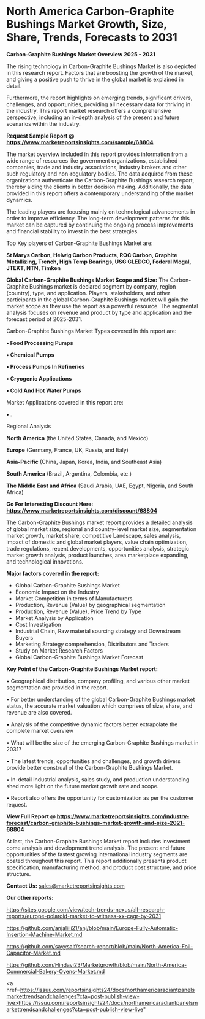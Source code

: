 # North America Carbon-Graphite Bushings Market Growth, Size, Share, Trends, Forecasts to 2031

<Strong> Carbon-Graphite Bushings Market Overview 2025 - 2031</strong>

The rising technology in Carbon-Graphite Bushings Market is also depicted in this research report. Factors that are boosting the growth of the market, and giving a positive push to thrive in the global market is explained in detail.

Furthermore, the report highlights on emerging trends, significant drivers, challenges, and opportunities, providing all necessary data for thriving in the industry. This report market research offers a comprehensive perspective, including an in-depth analysis of the present and future scenarios within the industry.

<strong>Request Sample Report @ <a href=https://www.marketreportsinsights.com/sample/68804>https://www.marketreportsinsights.com/sample/68804</a></strong>

The market overview included in this report provides information from a wide range of resources like government organizations, established companies, trade and industry associations, industry brokers and other such regulatory and non-regulatory bodies. The data acquired from these organizations authenticate the Carbon-Graphite Bushings research report, thereby aiding the clients in better decision making. Additionally, the data provided in this report offers a contemporary understanding of the market dynamics.

The leading players are focusing mainly on technological advancements in order to improve efficiency. The long-term development patterns for this market can be captured by continuing the ongoing process improvements and financial stability to invest in the best strategies.

Top Key players of Carbon-Graphite Bushings Market are:

<strong>St Marys Carbon, Helwig Carbon Products, ROC Carbon, Graphite Metallizing, Trench, High Temp Bearings, USG GLEDCO, Federal Mogal, JTEKT, NTN, Timken</strong>

<strong><b>Global Carbon-Graphite Bushings Market Scope and Size:</b></strong>
The Carbon-Graphite Bushings market is declared segment by company, region (country), type, and application. Players, stakeholders, and other participants in the global Carbon-Graphite Bushings market will gain the market scope as they use the report as a powerful resource. The segmental analysis focuses on revenue and product by type and application and the forecast period of 2025-2031.

Carbon-Graphite Bushings Market Types covered in this report are:

<strong>• Food Processing Pumps

• Chemical Pumps

• Process Pumps In Refineries

• Cryogenic Applications

• Cold And Hot Water Pumps</strong>

Market Applications covered in this report are:

<strong>• .</strong> 

Regional Analysis

<strong>North America</strong> (the United States, Canada, and Mexico)

<strong>Europe</strong> (Germany, France, UK, Russia, and Italy)

<strong>Asia-Pacific</strong> (China, Japan, Korea, India, and Southeast Asia)

<strong>South America</strong> (Brazil, Argentina, Colombia, etc.)

<strong>The Middle East and Africa</strong> (Saudi Arabia, UAE, Egypt, Nigeria, and South Africa)

<strong>Go For Interesting Discount Here: <a href=https://www.marketreportsinsights.com/discount/68804>https://www.marketreportsinsights.com/discount/68804</a></strong>

The Carbon-Graphite Bushings market report provides a detailed analysis of global market size, regional and country-level market size, segmentation market growth, market share, competitive Landscape, sales analysis, impact of domestic and global market players, value chain optimization, trade regulations, recent developments, opportunities analysis, strategic market growth analysis, product launches, area marketplace expanding, and technological innovations.

<strong><b>Major factors covered in the report:</b></strong>
<ul>
  <li>Global Carbon-Graphite Bushings Market </li>
  <li>Economic Impact on the Industry</li>
  <li>Market Competition in terms of Manufacturers</li>
  <li>Production, Revenue (Value) by geographical segmentation</li>
  <li>Production, Revenue (Value), Price Trend by Type</li>
  <li>Market Analysis by Application</li>
  <li>Cost Investigation</li>
  <li>Industrial Chain, Raw material sourcing strategy and Downstream Buyers</li>
  <li>Marketing Strategy comprehension, Distributors and Traders</li>
  <li>Study on Market Research Factors</li>
  <li>Global Carbon-Graphite Bushings Market Forecast</li>
</ul>

<strong><b>Key Point of the Carbon-Graphite Bushings Market report:</b></strong>

• Geographical distribution, company profiling, and various other market segmentation are provided in the report.

• For better understanding of the global Carbon-Graphite Bushings market status, the accurate market valuation which comprises of size, share, and revenue are also covered.

• Analysis of the competitive dynamic factors better extrapolate the complete market overview

• What will be the size of the emerging Carbon-Graphite Bushings market in 2031?

• The latest trends, opportunities and challenges, and growth drivers provide better construal of the Carbon-Graphite Bushings Market.

• In-detail industrial analysis, sales study, and production understanding shed more light on the future market growth rate and scope.

• Report also offers the opportunity for customization as per the customer request.

<strong><b>View Full Report @ <a href=https://www.marketreportsinsights.com/industry-forecast/carbon-graphite-bushings-market-growth-and-size-2021-68804>https://www.marketreportsinsights.com/industry-forecast/carbon-graphite-bushings-market-growth-and-size-2021-68804</a></b></strong>


At last, the Carbon-Graphite Bushings Market report includes investment come analysis and development trend analysis. The present and future opportunities of the fastest growing international industry segments are coated throughout this report. This report additionally presents product specification, manufacturing method, and product cost structure, and price structure.

<strong>Contact Us:</strong>
sales@marketreportsinsights.com

<strong>Our other reports:</strong>

<a href=https://sites.google.com/view/tech-trends-nexus/all-research-reports/europe-polaroid-market-to-witness-xx-cagr-by-2031>https://sites.google.com/view/tech-trends-nexus/all-research-reports/europe-polaroid-market-to-witness-xx-cagr-by-2031</a>

<a href=https://github.com/anjaliiii21/anj/blob/main/Europe-Fully-Automatic-Insertion-Machine-Market.md>https://github.com/anjaliiii21/anj/blob/main/Europe-Fully-Automatic-Insertion-Machine-Market.md</a>

<a href=https://github.com/sayysaif/search-report/blob/main/North-America-Foil-Capacitor-Market.md>https://github.com/sayysaif/search-report/blob/main/North-America-Foil-Capacitor-Market.md</a>

<a href=https://github.com/Hindavi23/Marketgrowth/blob/main/North-America-Commercial-Bakery-Ovens-Market.md>https://github.com/Hindavi23/Marketgrowth/blob/main/North-America-Commercial-Bakery-Ovens-Market.md</a>

<a href=https://issuu.com/reportsinsights24/docs/northamericaradiantpanelsmarkettrendsandchallenges?cta=post-publish-view-live>https://issuu.com/reportsinsights24/docs/northamericaradiantpanelsmarkettrendsandchallenges?cta=post-publish-view-live</a>"
